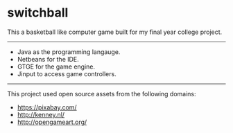 # switchball

This a basketball like computer game built for my final year college project.

---

- Java as the programming langauge.
- Netbeans for the IDE.
- GTGE for the game engine.
- Jinput to access game controllers.

---

This project used open source assets from the following domains:

- https://pixabay.com/
- http://kenney.nl/
- http://opengameart.org/